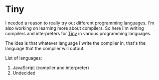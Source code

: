 # Tiny

I needed a reason to really try out different programming languages. I'm also
working on learning more about compilers. So here I'm writing compilers and interpreters
for [Tiny](https://en.wikipedia.org/wiki/Tiny_programming_language) in various
programming languages.

The idea is that whatever language I write the compiler in, that's the language
that the compiler will output.

List of languages:

  1. JavaScript (compiler and interpreter)
  2. Undecided
